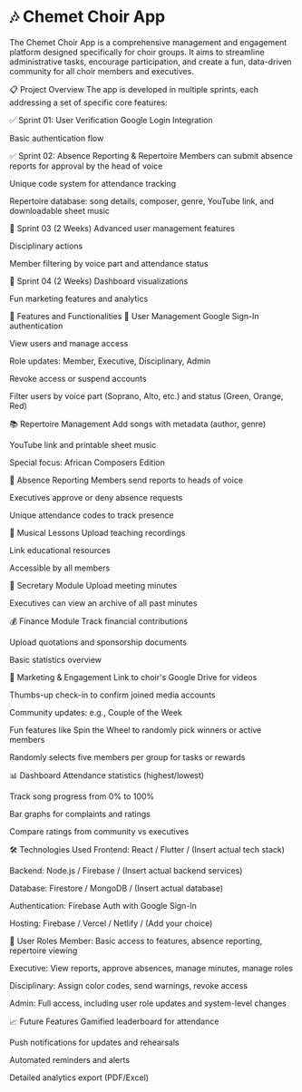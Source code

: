 # 🎶 Chemet Choir App

The Chemet Choir App is a comprehensive management and engagement platform designed specifically for choir groups. It aims to streamline administrative tasks, encourage participation, and create a fun, data-driven community for all choir members and executives.

📋 Project Overview
The app is developed in multiple sprints, each addressing a set of specific core features:

✅ Sprint 01: User Verification
Google Login Integration

Basic authentication flow

✅ Sprint 02: Absence Reporting & Repertoire
Members can submit absence reports for approval by the head of voice

Unique code system for attendance tracking

Repertoire database: song details, composer, genre, YouTube link, and downloadable sheet music

🔄 Sprint 03 (2 Weeks)
Advanced user management features

Disciplinary actions

Member filtering by voice part and attendance status

🔄 Sprint 04 (2 Weeks)
Dashboard visualizations

Fun marketing features and analytics

🧠 Features and Functionalities
🔐 User Management
Google Sign-In authentication

View users and manage access

Role updates: Member, Executive, Disciplinary, Admin

Revoke access or suspend accounts

Filter users by voice part (Soprano, Alto, etc.) and status (Green, Orange, Red)

📚 Repertoire Management
Add songs with metadata (author, genre)

YouTube link and printable sheet music

Special focus: African Composers Edition

📩 Absence Reporting
Members send reports to heads of voice

Executives approve or deny absence requests

Unique attendance codes to track presence

🎵 Musical Lessons
Upload teaching recordings

Link educational resources

Accessible by all members

📝 Secretary Module
Upload meeting minutes

Executives can view an archive of all past minutes

💰 Finance Module
Track financial contributions

Upload quotations and sponsorship documents

Basic statistics overview

📣 Marketing & Engagement
Link to choir's Google Drive for videos

Thumbs-up check-in to confirm joined media accounts

Community updates: e.g., Couple of the Week

Fun features like Spin the Wheel to randomly pick winners or active members

Randomly selects five members per group for tasks or rewards

📊 Dashboard
Attendance statistics (highest/lowest)

Track song progress from 0% to 100%

Bar graphs for complaints and ratings

Compare ratings from community vs executives

🛠️ Technologies Used
Frontend: React / Flutter / (Insert actual tech stack)

Backend: Node.js / Firebase / (Insert actual backend services)

Database: Firestore / MongoDB / (Insert actual database)

Authentication: Firebase Auth with Google Sign-In

Hosting: Firebase / Vercel / Netlify / (Add your choice)

👥 User Roles
Member: Basic access to features, absence reporting, repertoire viewing

Executive: View reports, approve absences, manage minutes, manage roles

Disciplinary: Assign color codes, send warnings, revoke access

Admin: Full access, including user role updates and system-level changes

📈 Future Features
Gamified leaderboard for attendance

Push notifications for updates and rehearsals

Automated reminders and alerts

Detailed analytics export (PDF/Excel)
